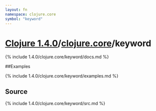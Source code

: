 ```yaml
---
layout: fn
namespace: clojure.core
symbol: "keyword"
---
```


# [Clojure 1.4.0](../../)/[clojure.core](../)/keyword

{% include 1.4.0/clojure.core/keyword/docs.md %}

##Examples

{% include 1.4.0/clojure.core/keyword/examples.md %}
## Source
{% include 1.4.0/clojure.core/keyword/src.md %}

